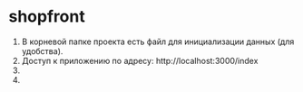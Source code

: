 # shopfront


1. В корневой папке проекта есть файл для инициализации данных (для удобства).
2. Доступ к приложению по адресу: http://localhost:3000/index
3. 
4. 

